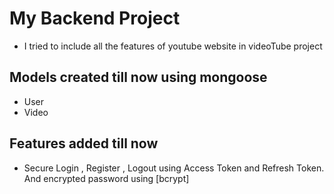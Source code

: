 # My Backend Project

- I tried to include all the features of youtube website in videoTube project

## Models created till now using mongoose
- User
- Video
## Features added till now
- Secure Login , Register , Logout using Access Token and Refresh Token. 
And encrypted password using [bcrypt]